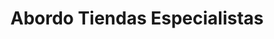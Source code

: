 ---
title: "Abordo Tiendas Especialistas"
url: /torrent/abordo-tiendas-especialistas/
shop: Tiefkühl
---